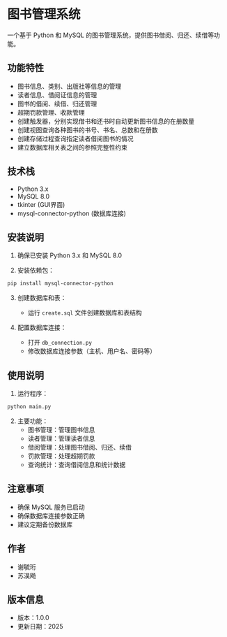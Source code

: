 # 图书管理系统

一个基于 Python 和 MySQL 的图书管理系统，提供图书借阅、归还、续借等功能。

## 功能特性

- 图书信息、类别、出版社等信息的管理
- 读者信息、借阅证信息的管理
- 图书的借阅、续借、归还管理
- 超期罚款管理、收款管理
- 创建触发器，分别实现借书和还书时自动更新图书信息的在册数量
- 创建视图查询各种图书的书号、书名、总数和在册数
- 创建存储过程查询指定读者借阅图书的情况
- 建立数据库相关表之间的参照完整性约束



## 技术栈

- Python 3.x
- MySQL 8.0
- tkinter (GUI界面)
- mysql-connector-python (数据库连接)

## 安装说明

1. 确保已安装 Python 3.x 和 MySQL 8.0

2. 安装依赖包：
```bash
pip install mysql-connector-python
```

3. 创建数据库和表：
   - 运行 `create.sql` 文件创建数据库和表结构

4. 配置数据库连接：
   - 打开 `db_connection.py`
   - 修改数据库连接参数（主机、用户名、密码等）

## 使用说明

1. 运行程序：
```bash
python main.py
```

2. 主要功能：
   - 图书管理：管理图书信息
   - 读者管理：管理读者信息
   - 借阅管理：处理图书借阅、归还、续借
   - 罚款管理：处理超期罚款
   - 查询统计：查询借阅信息和统计数据

## 注意事项

- 确保 MySQL 服务已启动
- 确保数据库连接参数正确
- 建议定期备份数据库

## 作者

- 谢毓珩
- 苏淏飏

## 版本信息

- 版本：1.0.0
- 更新日期：2025